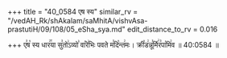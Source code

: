 +++
title = "40_0584 एष स्य"
similar_rv = "/vedAH_Rk/shAkalam/saMhitA/vishvAsa-prastutiH/09/108/05_eSha_sya.md"
edit_distance_to_rv = 0.016

+++
ए꣣ष꣡ स्य धार꣢꣯या सु꣣तो꣢ऽव्यो꣣ वा꣡रे꣢भिः पवते म꣣दि꣡न्त꣢मः। क्री꣡ड꣢न्नू꣣र्मि꣢र꣣पा꣡मि꣢व ॥ 40:0584 ॥

<div class="js_include " url="/vedAH_Rk/shAkalam/saMhitA/vishvAsa-prastutiH/09/108/05_eSha_sya.md"  newLevelForH1="2" title="विश्वास-शाकल-प्रस्तुतिः"  > </div>